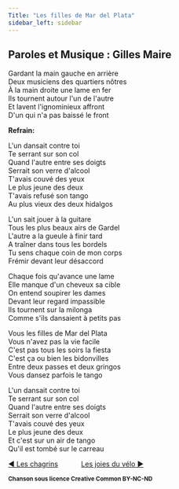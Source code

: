 ```yaml
---
Title: "Les filles de Mar del Plata"
sidebar_left: sidebar
---
```


##  Paroles et Musique : Gilles Maire
Gardant la main gauche en arrière  
Deux musiciens des quartiers nôtres  
À la main droite une lame en fer  
Ils tournent autour l'un de l'autre  
Et lavent l'ignominieux affront  
D'un qui n'a pas baissé le front  


**Refrain:**

L'un dansait contre toi  
Te serrant sur son col  
Quand l'autre entre ses doigts  
Serrait son verre d'alcool  
T'avais couvé des yeux  
Le plus jeune des deux  
T'avais refusé son tango  
Au plus vieux des deux hidalgos  
  
L'un sait jouer à la guitare  
Tous les plus beaux airs de Gardel  
L'autre a la gueule à finir tard  
A traîner dans tous les bordels  
Tu sens chaque coin de mon corps  
Frémir devant leur désaccord  
  
Chaque fois qu'avance une lame  
Elle manque d'un cheveux sa cible  
On entend soupirer les dames  
Devant leur regard impassible  
Ils tournent sur la milonga  
Comme s'ils dansaient à petits pas  
  
Vous les filles de Mar del Plata  
Vous n'avez pas la vie facile  
C'est pas tous les soirs la fiesta  
C'est ça ou bien les bidonvilles  
Entre deux passes et deux gringos  
Vous dansez parfois le tango  
  
L'un dansait contre toi  
Te serrant sur son col  
Quand l'autre entre ses doigts  
Serrait son verre d'alcool  
T'avais couvé des yeux  
Le plus jeune des deux  
Et c'est sur un air de tango  
Qu'il est tombé sur le carreau  


[ ◀ Les chagrins](../les_chagrins) ​ ​ ​ ​ ​ ​ ​ ​ ​ ​ ​ ​[Les joies du vélo ▶](../les_joies_du_vélo)


<b><sub>Chanson sous licence Creative Common BY-NC-ND</sub></b>
